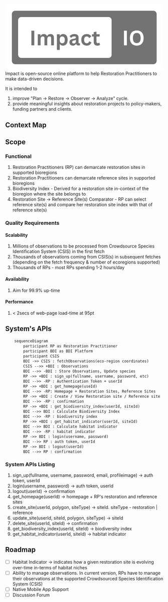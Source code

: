 <div style="width:100%; display:flex; justify-content:center"><img src="impact.png" alt="impact"/></div>
Impact is open-source online platform to help Restoration Practitioners to make data-driven decisions. 

It is intended to
1. improve "Plan -> Restore -> Observer -> Analyze" cycle.
2. provide meaningful insights about restoration projects to policy-makers, funding partners and clients.

## Context Map



## Scope
### Functional
1. Restoration Practitioners (RP) can demarcate restoration sites in supported bioregions
2. Restoration Practitioners can demarcate reference sites in supported bioregions
3. Biodiversity Index - Derived for a restoration site in-context of the bioregion where the site belongs to
4. Restoration Site -> Reference Site(s) Comparator - RP can select reference site(s) and compare her restoration site index with that of reference site(s)

### Quality Requirements
#### Scalability
1. Millions of observations to be processed from Crowdsource Species Identification System (CSIS) in the first fetch
2. Thousands of observations coming from CSIS(s) in subsequent fetches (depending on the fetch frequency & number of ecoregions supported)
3. Thousands of RPs - most RPs spending 1-2 hours/day

#### Availability
1. Aim for 99.9% up-time

#### Performance
1. < 2secs of web-page load-time at 95pt

## System's APIs
```mermaid
    sequenceDiagram
        participant RP as Restoration Practitioner
        participant BDI as BDI Platform
        participant CSIS
        BDI ->> CSIS : fetchObservations(eco-region coordinates)
        CSIS -->> +BDI : Observations
        BDI -->> -BDI : Store Observations, Update species
        RP ->> +BDI : sign_up(fullname, username, password, etc)
        BDI -->> -RP : Authentication Token + userId
        RP ->> +BDI : get_homepage(useId)
        BDI -->> -RP: Homepage + Restoration Sites, Reference Sites
        RP ->> +BDI : Create / View Restoration site / Reference site
        BDI -->> -RP : confirmation
        RP ->> +BDI : get_biodiversity_index(userId, siteId)
        BDI -->> BDI : Calculate Biodiversity Index
        BDI -->> -RP : biodiversity index
        RP ->> +BDI : get_habitat_indicator(userId, siteId)
        BDI -->> BDI : Calculate habitat indicator
        BDI -->> -RP : habitat indicator
        RP ->> BDI : login(username, password)
        BDI -->> RP : auth token, userId
        RP ->> BDI : logout(userId)
        BDI -->> RP : confirmation             
```

### System APIs Listing
1. sign_up(fullname, username, password, email, profileimage) -> auth token, userId
2. login(username, password) -> auth token, userId
3. logout(userId) -> confirmation
4. get_homepage(userId) -> homepage + RP's restoration and reference sites
5. create_site(userId, polygon, siteType) -> siteId. siteType - restoration | reference
6. update_site(userId, siteId, polygon, siteType) -> siteId
7. delete_site(userId, siteId) -> confirmation
8. get_biodiversity_index(userId, siteId) -> biodiversity index
9. get_habitat_indicator(userId, siteId) -> habitat indicator

## Roadmap
- [ ] Habitat Indicator -> indicates how a given restoration site is evolving over-time in-terms of habitat niches
- [ ] Ability to manage observations. In current version, RPs have to manage their observations at the supported Crowdsourced Species Identification System (CSIS)
- [ ] Native Mobile App Support
- [ ] Discussion Forum

